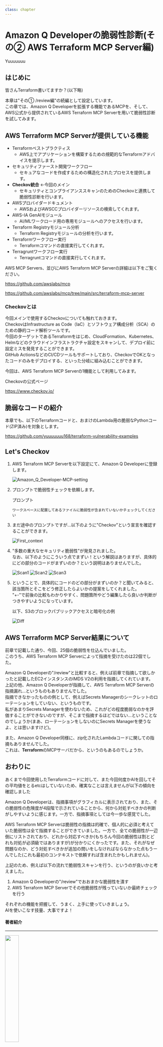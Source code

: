```yaml
---
class: chapter
---
```


# Amazon Q Developerの脆弱性診断(その② AWS Terraform MCP Server編)

<div class="flush-right">
Yuuuuuuu
</div>

## はじめに
皆さんTerraform書いてますか？(以下略)

本章は"その① /review編"の続編として設定しています。 </br>
この章では、Amazon Q Developerを拡張する機能であるMCPを、そして、AWS公式から提供されているAWS Terraform MCP Serverを用いて脆弱性診断を試してみます。

## AWS Terraform MCP Serverが提供している機能
- Terraformベストプラクティス
    - AWS上でアプリケーションを構築するための規範的なTerraformアドバイスを提示します。
- セキュリティファースト開発ワークフロー
    - セキュアなコードを作成するための構造化されたプロセスを提供します。
- **Checkov統合** ←今回のメイン
    - セキュリティとコンプライアンススキャンのためのCheckovと連携して脆弱性診断を行います。
- AWSプロバイダードキュメント
    - AWSおよびAWSCCプロバイダーリソースの検索してくれます。
- AWS-IA GenAIモジュール
    - AI/MLワークロード用の専用モジュールへのアクセスを行います。
- Terraform Registryモジュール分析
    - Terraform Registryモジュールの分析を行います。
- Terraformワークフロー実行
    - Terraformコマンドの直接実行してくれます。
- Terragruntワークフロー実行
    - Terragruntコマンドの直接実行してくれます。

AWS MCP Servers、並びにAWS Terraform MCP Serverの詳細は以下をご覧ください。

https://github.com/awslabs/mcp

https://github.com/awslabs/mcp/tree/main/src/terraform-mcp-server

### Checkovとは
今回メインで使用するCheckovについても触れておきます。 </br>
CheckovはInfrastructure as Code（IaC）とソフトウェア構成分析（SCA）のための静的コード解析ツールです。 </br>
今回のターゲットであるTerraformをはじめ、CloudFormation、Kubernetes、Helmなどのクラウドインフラストラクチャ設定をスキャンして、デプロイ前に設定ミスを発見することができます。 </br>
GitHub ActionsなどのCI/CDツールもサポートしており、CheckovでOKとなったコードのみをデプロイする、といった分岐に組み込むことができます。

今回は、AWS Terraform MCP Serverの1機能として利用してみます。

Checkovの公式ページ

https://www.checkov.io/

## 脆弱なコードの紹介

本章でも、以下のTerraformコードと、おまけのLambda用の脆弱なPythonコード(ZIP済み)を対象とします。

https://github.com/yuuuuuuu168/terraform-vulnerability-examples

## Let's Checkov
1. AWS Terraform MCP Serverを以下設定にて、Amazon Q Developerに登録します。

    ![Amazon_Q_Developer-MCP-setting](./images/chap-yuuuuuuu-qdev-terraform-mcp/Amazon_Q_Developer-MCP-setting.png)

2. プロンプトで脆弱性チェックを依頼します。

    プロンプト
    ```
    ワークスペースに配置してあるファイルに脆弱性が含まれていないかチェックしてください
    ```
    

3. まだ途中のプロンプトですが...以下のように"Checkov"という宣言を確認することができます。
    
    ![First_context](./images/chap-yuuuuuuu-qdev-terraform-mcp/First_context.png)

4. "多数の重大なセキュリティ脆弱性"が発見されました。 </br>
   なお、以下のようにこういう点でまずい！という解説はありますが、具体的にどの部分のコードがまずいのか？という説明はありませんでした。
   
    ![Scan1](./images/chap-yuuuuuuu-qdev-terraform-mcp/Scan1.png)
    ![Scan2](./images/chap-yuuuuuuu-qdev-terraform-mcp/Scan2.png)
    ![Scan3](./images/chap-yuuuuuuu-qdev-terraform-mcp/Scan3.png)

5. ということで、具体的にコードのどの部分がまずいのか？と聞いてみると、該当箇所とそこをどう修正したらよいかの提案をしてくれました。 </br>
    "+-"で前後の比較もわかりやすく、問題箇所やどう編集したら良いか判断がつきやすいようになっています。

    以下、S3のブロックパブリックアクセスと暗号化の例

    ![Diff](./images/chap-yuuuuuuu-qdev-terraform-mcp/Diff.png)

## AWS Terraform MCP Server結果について
前章で記載した通り、今回、25個の脆弱性を仕込んでいました。 </br>
このうち、AWS Terraform MCP Serverによって指摘を受けたのは22個でした。

Amazon Q Developerの"/review"と比較すると、例えば前章で指摘して欲しかったと記載したEC2インスタンスのIMDS V2の利用を指摘してくれています。 </br>
上記の他、Amazon Q Developerが指摘して、AWS Terraform MCP Serverの指摘漏れ...というものもありませんでした。 </br>
指摘できなかったものの例として、例えばSecrets Managerのシークレットのローテーションをしていない、というものです。 </br>
私があまりSecrets Managerを使わないため、これがどの程度脆弱なのかを評価することができないのですが、そこまで指摘するほどではない...ということなのでしょうか(まあ、ローテーションをしないのにSecrets Managerを使うなよ、とは思いますけど)。

また、Amazon Q Developer同様に、zip化されたLambdaコードに関しての指摘もありませんでした。 </br>
これは、**Terraform**のMCPサーバだから、というのもあるのでしょうか。

## おわりに
あくまで今回使用したTerraformコードに対して、また今回何度かAIを回してその平均値をとるetcはしていないため、確実なことは言えませんが以下の傾向を確認しました

Amazon Q Developerは、指摘事項がグラフィカルに表示されており、また、その脆弱性の危険度が4段階で示されていることから、何から対処すべきかの判断がしやすいように感じます。一方で、指摘事項としては今一歩な感覚でした。

AWS Terraform MCP Serverは脆弱性の指摘は的確で、個人的に必須と考えていた脆弱性は全て指摘することができていました。一方で、全ての脆弱性が一辺倒にリストされており、どれから対応すべきか(もちろん今回の脆弱性は割とどれも対処が必須級ではありますが)が分かりにくかったです。また、それがなぜ問題なのか、どう対処すべきかが追加の問いをしなければならなかった点もうーんでした(これも最初のコンテキストで依頼すれば含まれたかもしれません)。

上記のため、例えば以下の流れで脆弱性スキャンを行う、というのが良いかと考えました。
1. Amazon Q Developerの"/review"でおおまかな脆弱性を潰す
2. AWS Terraform MCP Serverでその他脆弱性が残っていないか最終チェックを行う

それぞれの機能を把握して、うまく、上手に使っていきましょう。 </br>
AIを使いこなす技量、大事ですよ！

#### 著者紹介
---

<div class="author-profile">
    <img src="./images/chap-yuuuuuuu-qdev-review/yuuuuuuu_icon.png" width="30%">
    <div>
        <div>
            <b>Yuuuuuuu</b>
            @ec2_on_aws
        </div>
    </div>
</div>
<p style="margin-top: 0.5em; margin-bottom: 2em;">
趣味はAWS/Terraformに挑戦中 </br>
AWS15冠(2024-2025)、Terraform1つ、OCI2冠、Azure1つ、Databricks1つ </br>
目指せCommunity Builder & Top Engineer!! </br>
</p>